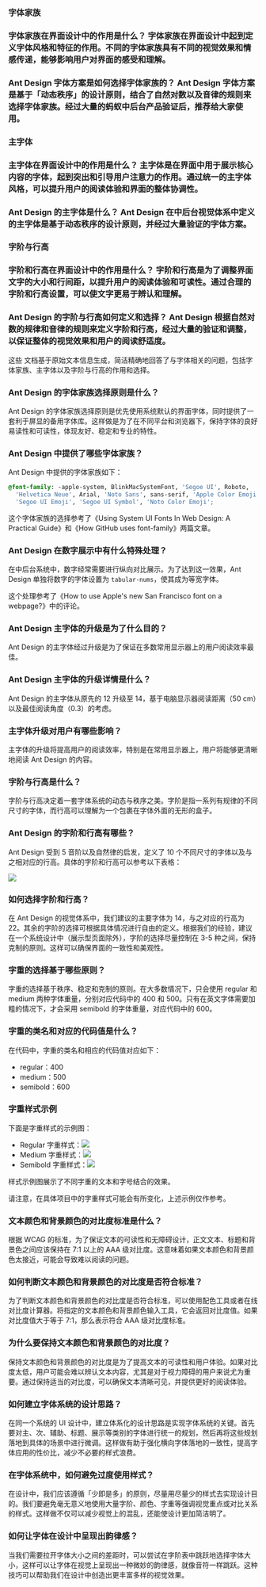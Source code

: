 ### 字体家族

### 字体家族在界面设计中的作用是什么？ 字体家族在界面设计中起到定义字体风格和特征的作用。不同的字体家族具有不同的视觉效果和情感传递，能够影响用户对界面的感受和理解。

### Ant Design 字体方案是如何选择字体家族的？ Ant Design 字体方案是基于「动态秩序」的设计原则，结合了自然对数以及音律的规则来选择字体家族。经过大量的蚂蚁中后台产品验证后，推荐给大家使用。

### 主字体

### 主字体在界面设计中的作用是什么？ 主字体是在界面中用于展示核心内容的字体，起到突出和引导用户注意力的作用。通过统一的主字体风格，可以提升用户的阅读体验和界面的整体协调性。

### Ant Design 的主字体是什么？ Ant Design 在中后台视觉体系中定义的主字体是基于动态秩序的设计原则，并经过大量验证的字体方案。

### 字阶与行高

### 字阶和行高在界面设计中的作用是什么？ 字阶和行高是为了调整界面文字的大小和行间距，以提升用户的阅读体验和可读性。通过合理的字阶和行高设置，可以使文字更易于辨认和理解。

### Ant Design 的字阶与行高如何定义和选择？ Ant Design 根据自然对数的规律和音律的规则来定义字阶和行高，经过大量的验证和调整，以保证整体的视觉效果和用户的阅读舒适度。

这些 文档基于原始文本信息生成，简洁精确地回答了与字体相关的问题，包括字体家族、主字体以及字阶与行高的作用和选择。

### Ant Design 的字体家族选择原则是什么？

Ant Design 的字体家族选择原则是优先使用系统默认的界面字体，同时提供了一套利于屏显的备用字体库。这样做是为了在不同平台和浏览器下，保持字体的良好易读性和可读性，体现友好、稳定和专业的特性。

### Ant Design 中提供了哪些字体家族？

Ant Design 中提供的字体家族如下：

```css
@font-family: -apple-system, BlinkMacSystemFont, 'Segoe UI', Roboto,
  'Helvetica Neue', Arial, 'Noto Sans', sans-serif, 'Apple Color Emoji',
  'Segoe UI Emoji', 'Segoe UI Symbol', 'Noto Color Emoji';
```

这个字体家族的选择参考了《Using System UI Fonts In Web Design: A Practical Guide》和《How GitHub uses font-family》两篇文章。

### Ant Design 在数字展示中有什么特殊处理？

在中后台系统中，数字经常需要进行纵向对比展示。为了达到这一效果，Ant Design 单独将数字的字体设置为 `tabular-nums`，使其成为等宽字体。

这个处理参考了《How to use Apple's new San Francisco font on a webpage?》中的评论。

### Ant Design 主字体的升级是为了什么目的？

Ant Design 的主字体经过升级是为了保证在多数常用显示器上的用户阅读效率最佳。

### Ant Design 主字体的升级详情是什么？

Ant Design 的主字体从原先的 12 升级至 14，基于电脑显示器阅读距离（50 cm）以及最佳阅读角度（0.3）的考虑。

### 主字体升级对用户有哪些影响？

主字体的升级将提高用户的阅读效率，特别是在常用显示器上，用户将能够更清晰地阅读 Ant Design 的内容。

### 字阶与行高是什么？

字阶与行高决定着一套字体系统的动态与秩序之美。字阶是指一系列有规律的不同尺寸的字体，而行高可以理解为一个包裹在字体外面的无形的盒子。

### Ant Design 的字阶和行高有哪些？

Ant Design 受到 5 音阶以及自然律的启发，定义了 10 个不同尺寸的字体以及与之相对应的行高。具体的字阶和行高可以参考以下表格：

<img src="https://gw.alipayobjects.com/zos/rmsportal/iFjgfIBExksqCqGMwUlw.png">

### 如何选择字阶和行高？

在 Ant Design 的视觉体系中，我们建议的主要字体为 14，与之对应的行高为 22。其余的字阶的选择可根据具体情况进行自由的定义。根据我们的经验，建议在一个系统设计中（展示型页面除外），字阶的选择尽量控制在 3-5 种之间，保持克制的原则。这样可以确保界面的一致性和美观性。

### 字重的选择基于哪些原则？

字重的选择基于秩序、稳定和克制的原则。在大多数情况下，只会使用 regular 和 medium 两种字体重量，分别对应代码中的 400 和 500。只有在英文字体需要加粗的情况下，才会采用 semibold 的字体重量，对应代码中的 600。

### 字重的类名和对应的代码值是什么？

在代码中，字重的类名和相应的代码值对应如下：

- regular：400
- medium：500
- semibold：600

### 字重样式示例

下面是字重样式的示例图：

- Regular 字重样式：<img src="https://gw.alipayobjects.com/zos/rmsportal/orIVrEOZIpjMbqZGiXEi.png" />
- Medium 字重样式：<img src="https://gw.alipayobjects.com/zos/rmsportal/sasWhUzTGjlZKftukraH.png" />
- Semibold 字重样式：<img src="https://gw.alipayobjects.com/zos/rmsportal/QqxifAZlISrSUwnlonyx.png" />

样式示例图展示了不同字重的文本和字号结合的效果。

请注意，在具体项目中的字重样式可能会有所变化，上述示例仅作参考。

### 文本颜色和背景颜色的对比度标准是什么？

根据 WCAG 的标准，为了保证文本的可读性和无障碍设计，正文文本、标题和背景色之间应该保持在 7:1 以上的 AAA 级对比度。这意味着如果文本颜色和背景颜色太接近，可能会导致难以阅读的问题。

### 如何判断文本颜色和背景颜色的对比度是否符合标准？

为了判断文本颜色和背景颜色的对比度是否符合标准，可以使用配色工具或者在线对比度计算器。将指定的文本颜色和背景颜色输入工具，它会返回对比度值。如果对比度值大于等于 7:1，那么表示符合 AAA 级对比度标准。

### 为什么要保持文本颜色和背景颜色的对比度？

保持文本颜色和背景颜色的对比度是为了提高文本的可读性和用户体验。如果对比度太低，用户可能会难以辨认文本内容，尤其是对于视力障碍的用户来说尤为重要。通过保持适当的对比度，可以确保文本清晰可见，并提供更好的阅读体验。

### 如何建立字体系统的设计思路？

在同一个系统的 UI 设计中，建立体系化的设计思路是实现字体系统的关键。首先要对主、次、辅助、标题、展示等类别的字体进行统一的规划，然后再将这些规划落地到具体的场景中进行微调。这样做有助于强化横向字体落地的一致性，提高字体应用的性价比，减少不必要的样式浪费。

### 在字体系统中，如何避免过度使用样式？

在设计中，我们应该遵循「少即是多」的原则，尽量用尽量少的样式去实现设计目的。我们要避免毫无意义地使用大量字阶、颜色、字重等强调视觉重点或对比关系的样式。这样做不仅可以减少视觉上的混乱，还能使设计更加简洁明了。

### 如何让字体在设计中呈现出韵律感？

当我们需要拉开字体大小之间的差距时，可以尝试在字阶表中跳跃地选择字体大小，这样可以让字体在视觉上呈现出一种微妙的韵律感，就像音符一样跳跃。这种技巧可以帮助我们在设计中创造出更丰富多样的视觉效果。
